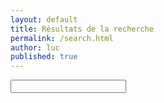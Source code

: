 ```yaml
---
layout: default
title: Résultats de la recherche
permalink: /search.html
author: luc
published: true
---
```

  <script src="js/tipuesearch_content.js"></script>
  <script src="js/tipuesearch_set.js"></script>
  <script src="js/tipuesearch.min.js"></script>
  
<form action="{{ site.baseurl}}/search.html">
<input type="text" name="q" id="tipue_search_input" autocomplete="off" required>
</form>
<div id="tipue_search_content"></div>

<script>
$(document).ready(function() {
     $('#tipue_search_input').tipuesearch();
});
</script>
